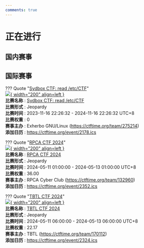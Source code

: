 ```yaml
---
comments: true
---
```

# 正在进行

## 国内赛事



## 国际赛事

??? Quote "[Sydbox CTF: read /etc/CTF](https://git.sr.ht/~alip/syd#ctf-howto-sydbx-capture-the-flag-challenge)"  
    [![](https://ctftime.org){ width="200" align=left }](https://git.sr.ht/~alip/syd#ctf-howto-sydbx-capture-the-flag-challenge)  
    **比赛名称** : [Sydbox CTF: read /etc/CTF](https://git.sr.ht/~alip/syd#ctf-howto-sydbx-capture-the-flag-challenge)  
    **比赛形式** : Jeopardy  
    **比赛时间** : 2023-11-16 22:26:32 - 2024-11-16 22:26:32 UTC+8  
    **比赛权重** : 0  
    **赛事主办** : Exherbo GNU/Linux (https://ctftime.org/team/275214)  
    **添加日历** : https://ctftime.org/event/2178.ics  
    
??? Quote "[RPCA CTF 2024](https://ctf.rpca.ac.th/)"  
    [![](https://ctftime.org/media/events/RPCACTF2024-Logo_page-0001.jpg){ width="200" align=left }](https://ctf.rpca.ac.th/)  
    **比赛名称** : [RPCA CTF 2024](https://ctf.rpca.ac.th/)  
    **比赛形式** : Jeopardy  
    **比赛时间** : 2024-05-11 01:00:00 - 2024-05-13 01:00:00 UTC+8  
    **比赛权重** : 36.00  
    **赛事主办** : RPCA Cyber Club (https://ctftime.org/team/132960)  
    **添加日历** : https://ctftime.org/event/2352.ics  
    
??? Quote "[TBTL CTF 2024](https://tbtl.ctfd.io/)"  
    [![](https://ctftime.org/media/events/ctflogo_2.png){ width="200" align=left }](https://tbtl.ctfd.io/)  
    **比赛名称** : [TBTL CTF 2024](https://tbtl.ctfd.io/)  
    **比赛形式** : Jeopardy  
    **比赛时间** : 2024-05-11 06:00:00 - 2024-05-13 06:00:00 UTC+8  
    **比赛权重** : 22.17  
    **赛事主办** : TBTL (https://ctftime.org/team/170112)  
    **添加日历** : https://ctftime.org/event/2324.ics  
    